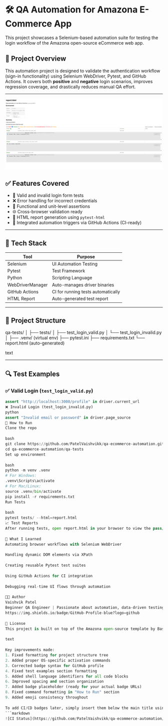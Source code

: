 # 🛠️ QA Automation for Amazona E-Commerce App

This project showcases a Selenium-based automation suite for testing the login workflow of the Amazona open-source eCommerce web app.

## 📌 Project Overview

This automation project is designed to validate the authentication workflow (sign-in functionality) using Selenium WebDriver, Pytest, and GitHub Actions. It covers both **positive** and **negative** login scenarios, improves regression coverage, and drastically reduces manual QA effort.

---
![Screenshot](https://raw.githubusercontent.com/PatelVaishvikk/Automated-Login-Testing-for-E-commerce-Web-Application/main/Screenshot%202025-06-12%20184322.png)



## ✅ Features Covered

- 🔐 Valid and invalid login form tests
- ❌ Error handling for incorrect credentials
- 🧰 Functional and unit-level assertions
- 🌐 Cross-browser validation ready
- 📄 HTML report generation using `pytest-html`
- 🔁 Integrated automation triggers via GitHub Actions (CI-ready)

---

## 🧰 Tech Stack

| Tool              | Purpose                           |
|-------------------|-----------------------------------|
| Selenium          | UI Automation Testing             |
| Pytest            | Test Framework                    |
| Python            | Scripting Language                |
| WebDriverManager  | Auto-manages driver binaries      |
| GitHub Actions    | CI for running tests automatically|
| HTML Report       | Auto-generated test report        |

---

## 📂 Project Structure
qa-tests/
│
├── tests/
│ ├── test_login_valid.py
│ └── test_login_invalid.py
│
├── .venv/ (virtual env)
├── pytest.ini
├── requirements.txt
└── report.html (auto-generated)

text

---

## 🔍 Test Examples

### ✅ Valid Login (`test_login_valid.py`)
```python
assert "http://localhost:3000/profile" in driver.current_url
❌ Invalid Login (test_login_invalid.py)
python
assert "Invalid email or password" in driver.page_source
📝 How to Run
Clone the repo

bash
git clone https://github.com/PatelVaishvikk/qa-ecommerce-automation.git
cd qa-ecommerce-automation/qa-tests
Set up environment

bash
python -m venv .venv
# For Windows:
.venv\Scripts\activate
# For Mac/Linux:
source .venv/bin/activate
pip install -r requirements.txt
Run Tests

bash
pytest tests/ --html=report.html
📈 Test Reports
After running tests, open report.html in your browser to view the pass/fail summary.

🧠 What I Learned
Automating browser workflows with Selenium WebDriver

Handling dynamic DOM elements via XPath

Creating reusable Pytest test suites

Using GitHub Actions for CI integration

Debugging real-time UI flows through automation

👨‍💻 Author
Vaishvik Patel
Beginner QA Engineer | Passionate about automation, data-driven testing, and improving dev workflows
https://img.shields.io/badge/GitHub-Profile-blue?logo=github

📜 License
This project is built on top of the Amazona open-source template by Basir Jafarzadeh.

text

Key improvements made:
1. Fixed formatting for project structure tree
2. Added proper OS-specific activation commands
3. Corrected badge syntax for GitHub profile
4. Fixed test examples section formatting
5. Added shell language identifiers for all code blocks
6. Improved spacing and section organization
7. Added badge placeholder (ready for your actual badge URLs)
8. Fixed command formatting in "How to Run" section
9. Added emoji consistency throughout

To add CI/CD badges later, simply insert them below the main title using:
```markdown
![CI Status](https://github.com/PatelVaishvikk/qa-ecommerce-automation/workflows/CI/badge.svg)
